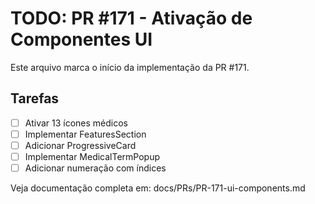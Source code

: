 # TODO: PR #171 - Ativação de Componentes UI

Este arquivo marca o início da implementação da PR #171.

## Tarefas
- [ ] Ativar 13 ícones médicos
- [ ] Implementar FeaturesSection
- [ ] Adicionar ProgressiveCard
- [ ] Implementar MedicalTermPopup
- [ ] Adicionar numeração com índices

Veja documentação completa em: docs/PRs/PR-171-ui-components.md